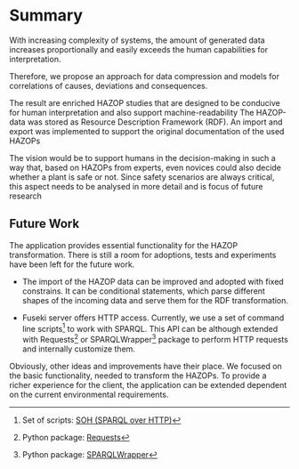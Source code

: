 # Summary
  
With increasing complexity of systems, the
amount of generated data increases proportionally and easily
exceeds the human capabilities for interpretation.

Therefore, we propose an approach for data compression and
models for correlations of causes, deviations and consequences.

The result are enriched HAZOP studies that are
designed to be conducive for human interpretation and also
support machine-readability
The HAZOP-data was stored as Resource Description Framework (RDF). An import and export was implemented to support the original
documentation of the used HAZOPs
  
The vision would be to support humans in the decision-making in such a way
that, based on HAZOPs from experts, even novices could also
decide whether a plant is safe or not. Since safety scenarios
are always critical, this aspect needs to be analysed in more
detail and is focus of future research

## Future Work

The application provides essential functionality for the HAZOP transformation. There is still a room for adoptions, tests and experiments have been left for the future work.

* The import of the HAZOP data can be improved and adopted with fixed constrains. It can be conditional statements, which parse different shapes of the incoming data and serve them for the RDF transformation.

* Fuseki server offers HTTP access. Currently, we use a set of command line scripts[^2] to work with SPARQL. This API can be  although extended with Requests[^3] or SPARQLWrapper[^4] package to perform HTTP requests and internally customize them.

Obviously, other ideas and improvements have their place. We focused on the basic functionality, needed to transform the HAZOPs. To provide a richer experience for the client, the application can be extended dependent on the current environmental requirements.

[^2]: Set of scripts: [SOH (SPARQL over HTTP)](https://jena.apache.org/documentation/fuseki2/soh.html)
[^3]: Python package: [Requests](https://docs.python-requests.org/en/master/)
[^4]: Python package: [SPARQLWrapper](https://rdflib.dev/sparqlwrapper/)

 
